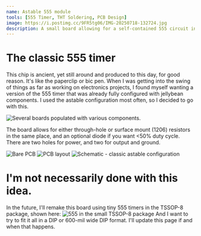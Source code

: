 ```yaml
---
name: Astable 555 module
tools: [555 Timer, THT Soldering, PCB Design]
image: https://i.postimg.cc/9FR5tg06/IMG-20250718-132724.jpg
description: A small board allowing for a self-contained 555 circuit in astable configuration.
---
```


# The classic 555 timer

This chip is ancient, yet still around and produced to this day, for good reason. It's like the paperclip or bic pen. When I was getting into the swing of things as far as working on electronics projects, I found myself wanting a version of the 555 timer that was already fully configured with jellybean components. I used the astable configuration most often, so I decided to go with this.

![Several boards populated with various components.](https://i.postimg.cc/9FR5tg06/IMG-20250718-132724.jpg)

The board allows for either through-hole or surface mount (1206) resistors in the same place, and an optional diode if you want <50% duty cycle. There are two holes for power, and two for output and ground.

![Bare PCB](https://i.postimg.cc/NMhXfXvn/IMG-20220808-152310.jpg)
![PCB layout](https://i.postimg.cc/63Wxr94c/555pcb.png)
![Schematic - classic astable configuration](https://i.postimg.cc/2y3pt2wB/555schem.png)

# I'm not necessarily done with this idea.

In the future, I'll remake this board using tiny 555 timers in the TSSOP-8 package, shown here:
![555 in the small TSSOP-8 package](https://i.postimg.cc/fLMQcYg1/555.png)
And I want to try to fit it all in a DIP or 600-mil wide DIP format. I'll update this page if and when that happens.